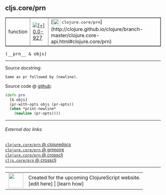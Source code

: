## cljs.core/prn



 <table border="1">
<tr>
<td>function</td>
<td><a href="https://github.com/cljsinfo/cljs-api-docs/tree/0.0-927"><img valign="middle" alt="[+] 0.0-927" title="Added in 0.0-927" src="https://img.shields.io/badge/+-0.0--927-lightgrey.svg"></a> </td>
<td>
[<img height="24px" valign="middle" src="http://i.imgur.com/1GjPKvB.png"> <samp>clojure.core/prn</samp>](http://clojure.github.io/clojure/branch-master/clojure.core-api.html#clojure.core/prn)
</td>
</tr>
</table>


 <samp>
(__prn__ & objs)<br>
</samp>

---





Source docstring:

```
Same as pr followed by (newline).
```


Source code @ [github](https://github.com/clojure/clojurescript/blob/r2511/src/cljs/cljs/core.cljs#L8205-L8210):

```clj
(defn prn
  [& objs]
  (pr-with-opts objs (pr-opts))
  (when *print-newline*
    (newline (pr-opts))))
```

<!--
Repo - tag - source tree - lines:

 <pre>
clojurescript @ r2511
└── src
    └── cljs
        └── cljs
            └── <ins>[core.cljs:8205-8210](https://github.com/clojure/clojurescript/blob/r2511/src/cljs/cljs/core.cljs#L8205-L8210)</ins>
</pre>

-->

---



###### External doc links:

[`clojure.core/prn` @ clojuredocs](http://clojuredocs.org/clojure.core/prn)<br>
[`clojure.core/prn` @ grimoire](http://conj.io/store/v1/org.clojure/clojure/1.7.0-beta3/clj/clojure.core/prn/)<br>
[`clojure.core/prn` @ crossclj](http://crossclj.info/fun/clojure.core/prn.html)<br>
[`cljs.core/prn` @ crossclj](http://crossclj.info/fun/cljs.core.cljs/prn.html)<br>

---

 <table>
<tr><td>
<img valign="middle" align="right" width="48px" src="http://i.imgur.com/Hi20huC.png">
</td><td>
Created for the upcoming ClojureScript website.<br>
[edit here] | [learn how]
</td></tr></table>

[edit here]:https://github.com/cljsinfo/cljs-api-docs/blob/master/cljsdoc/cljs.core/prn.cljsdoc
[learn how]:https://github.com/cljsinfo/cljs-api-docs/wiki/cljsdoc-files

<!--

This information was too distracting to show to readers, but I'll leave it
commented here since it is helpful to:

- pretty-print the data used to generate this document
- and show how to retrieve that data



The API data for this symbol:

```clj
{:ns "cljs.core",
 :name "prn",
 :signature ["[& objs]"],
 :history [["+" "0.0-927"]],
 :type "function",
 :full-name-encode "cljs.core/prn",
 :source {:code "(defn prn\n  [& objs]\n  (pr-with-opts objs (pr-opts))\n  (when *print-newline*\n    (newline (pr-opts))))",
          :title "Source code",
          :repo "clojurescript",
          :tag "r2511",
          :filename "src/cljs/cljs/core.cljs",
          :lines [8205 8210]},
 :full-name "cljs.core/prn",
 :clj-symbol "clojure.core/prn",
 :docstring "Same as pr followed by (newline)."}

```

Retrieve the API data for this symbol:

```clj
;; from Clojure REPL
(require '[clojure.edn :as edn])
(-> (slurp "https://raw.githubusercontent.com/cljsinfo/cljs-api-docs/catalog/cljs-api.edn")
    (edn/read-string)
    (get-in [:symbols "cljs.core/prn"]))
```

-->
